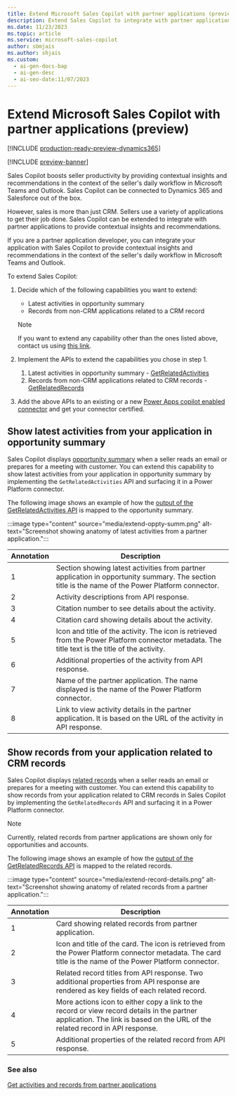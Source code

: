 ```yaml
---
title: Extend Microsoft Sales Copilot with partner applications (preview)
description: Extend Sales Copilot to integrate with partner applications to provide contextual insights and recommendations in Teams and Outlook.
ms.date: 11/23/2023
ms.topic: article
ms.service: microsoft-sales-copilot
author: sbmjais
ms.author: shjais
ms.custom:
  - ai-gen-docs-bap
  - ai-gen-desc
  - ai-seo-date:11/07/2023
---
```


# Extend Microsoft Sales Copilot with partner applications (preview)

[!INCLUDE [production-ready-preview-dynamics365](includes/production-ready-preview-dynamics365.md)]

[!INCLUDE [preview-banner](includes/preview-banner.md)]

Sales Copilot boosts seller productivity by providing contextual insights and recommendations in the context of the seller's daily workflow in Microsoft Teams and Outlook. Sales Copilot can be connected to Dynamics 365 and Salesforce out of the box.

However, sales is more than just CRM. Sellers use a variety of applications to get their job done. Sales Copilot can be extended to integrate with partner applications to provide contextual insights and recommendations.

If you are a partner application developer, you can integrate your application with Sales Copilot to provide contextual insights and recommendations in the context of the seller's daily workflow in Microsoft Teams and Outlook.

To extend Sales Copilot:

1. Decide which of the following capabilities you want to extend:
    - Latest activities in opportunity summary
    - Records from non-CRM applications related to a CRM record
    
    > [!NOTE]
    > If you want to extend any capability other than the ones listed above, contact us using [this link](https://aka.ms/SalesCopilotPartnerSignUp).

2. Implement the APIs to extend the capabilities you chose in step 1.
    1. Latest activities in opportunity summary - [GetRelatedActivities](api-get-related-activities.md)
    1. Records from non-CRM applications related to CRM records - [GetRelatedRecords](api-get-related-records.md)

3. Add the above APIs to an existing or a new [Power Apps copilot enabled connector](https://go.microsoft.com/fwlink/?linkid=2251841) and get your connector certified.


## Show latest activities from your application in opportunity summary

Sales Copilot displays [opportunity summary](view-opportunity-summary.md) when a seller reads an email or prepares for a meeting with customer. You can extend this capability to show latest activities from your application in opportunity summary by implementing the `GetRelatedActivities` API and surfacing it in a Power Platform connector.

The following image shows an example of how the [output of the GetRelatedActivities API](api-get-related-activities.md#example) is mapped to the opportunity summary.

:::image type="content" source="media/extend-oppty-summ.png" alt-text="Screenshot showing anatomy of latest activities from a partner application.":::

|Annotation|Description|
|----------|-----------|
|1|Section showing latest activities from partner application in opportunity summary. The section title is the name of the Power Platform connector.|
|2|Activity descriptions from API response.|
|3|Citation number to see details about the activity.|
|4|Citation card showing details about the activity.|
|5|Icon and title of the activity. The icon is retrieved from the Power Platform connector metadata. The title text is the title of the activity.|
|6|Additional properties of the activity from API response.|
|7|Name of the partner application. The name displayed is the name of the Power Platform connector.|
|8|Link to view activity details in the partner application. It is based on the URL of the activity in API response.|


## Show records from your application related to CRM records

Sales Copilot displays [related records](view-record-details.md) when a seller reads an email or prepares for a meeting with customer. You can extend this capability to show records from your application related to CRM records in Sales Copilot by implementing the `GetRelatedRecords` API and surfacing it in a Power Platform connector.

> [!NOTE]
> Currently, related records from partner applications are shown only for opportunities and accounts.

The following image shows an example of how the [output of the GetRelatedRecords API](api-get-related-records.md#example) is mapped to the related records.

:::image type="content" source="media/extend-record-details.png" alt-text="Screenshot showing anatomy of related records from a partner application.":::

|Annotation|Description|
|----------|-----------|
|1|Card showing related records from partner application.|
|2|Icon and title of the card. The icon is retrieved from the Power Platform connector metadata. The card title is the name of the Power Platform connector.|
|3|Related record titles from API response. Two additional properties from API response are rendered as key fields of each related record.|
|4|More actions icon to either copy a link to the record or view record details in the partner application. The link is based on the URL of the related record in API response.|
|5|Additional properties of the related record from API response.|

### See also

[Get activities and records from partner applications](api-ref-partner-apps.md)